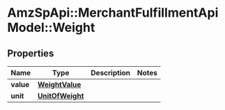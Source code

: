 # AmzSpApi::MerchantFulfillmentApiModel::Weight

## Properties
Name | Type | Description | Notes
------------ | ------------- | ------------- | -------------
**value** | [**WeightValue**](WeightValue.md) |  | 
**unit** | [**UnitOfWeight**](UnitOfWeight.md) |  | 

